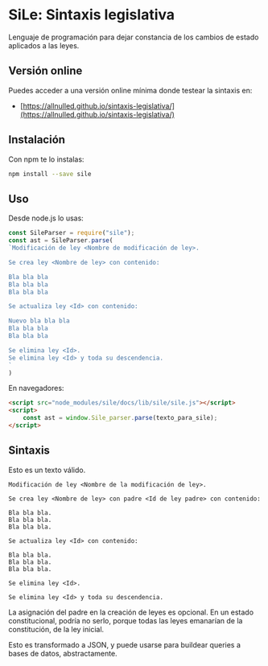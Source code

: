 # SiLe: Sintaxis legislativa

Lenguaje de programación para dejar constancia de los cambios de estado aplicados a las leyes. 

## Versión online

Puedes acceder a una versión online mínima donde testear la sintaxis en:

- [https://allnulled.github.io/sintaxis-legislativa/](https://allnulled.github.io/sintaxis-legislativa/)


## Instalación

Con npm te lo instalas:

```sh
npm install --save sile
```

## Uso

Desde node.js lo usas:

```js
const SileParser = require("sile");
const ast = SileParser.parse(
`Modificación de ley <Nombre de modificación de ley>.

Se crea ley <Nombre de ley> con contenido:

Bla bla bla
Bla bla bla
Bla bla bla

Se actualiza ley <Id> con contenido:

Nuevo bla bla bla
Bla bla bla
Bla bla bla

Se elimina ley <Id>.
Se elimina ley <Id> y toda su descendencia.
`
)
```

En navegadores:

```html
<script src="node_modules/sile/docs/lib/sile/sile.js"></script>
<script>
    const ast = window.Sile_parser.parse(texto_para_sile);
</script>
```

## Sintaxis

Esto es un texto válido.

```
Modificación de ley <Nombre de la modificación de ley>.

Se crea ley <Nombre de ley> con padre <Id de ley padre> con contenido:

Bla bla bla.
Bla bla bla.
Bla bla bla.

Se actualiza ley <Id> con contenido:

Bla bla bla.
Bla bla bla.
Bla bla bla.

Se elimina ley <Id>.

Se elimina ley <Id> y toda su descendencia.
```

La asignación del padre en la creación de leyes es opcional. En un estado constitucional, podría no serlo, porque todas las leyes emanarían de la constitución, de la ley inicial.

Esto es transformado a JSON, y puede usarse para buildear queries a bases de datos, abstractamente.